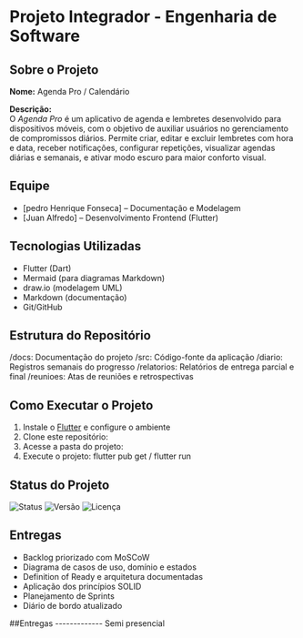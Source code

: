 # Projeto Integrador - Engenharia de Software

## Sobre o Projeto

**Nome:** Agenda Pro / Calendário

**Descrição:**  
O *Agenda Pro* é um aplicativo de agenda e lembretes desenvolvido para dispositivos móveis, com o objetivo de auxiliar usuários no gerenciamento de compromissos diários. Permite criar, editar e excluir lembretes com hora e data, receber notificações, configurar repetições, visualizar agendas diárias e semanais, e ativar modo escuro para maior conforto visual.

## Equipe

- [pedro Henrique Fonseca] – Documentação e Modelagem
- [Juan Alfredo] – Desenvolvimento Frontend (Flutter)

## Tecnologias Utilizadas

- Flutter (Dart)
- Mermaid (para diagramas Markdown)
- draw.io (modelagem UML)
- Markdown (documentação)
- Git/GitHub

## Estrutura do Repositório

/docs: Documentação do projeto
/src: Código-fonte da aplicação
/diario: Registros semanais do progresso
/relatorios: Relatórios de entrega parcial e final
/reunioes: Atas de reuniões e retrospectivas

## Como Executar o Projeto

1. Instale o [Flutter](https://flutter.dev) e configure o ambiente
2. Clone este repositório:
3. Acesse a pasta do projeto:
4. Execute o projeto:  flutter pub get / flutter run
   
## Status do Projeto

![Status](https://img.shields.io/badge/status-em%20desenvolvimento-yellow)
![Versão](https://img.shields.io/badge/versao-1.0--MVP-blue)
![Licença](https://img.shields.io/badge/licenca-MIT-green)

## Entregas

- Backlog priorizado com MoSCoW
- Diagrama de casos de uso, domínio e estados
- Definition of Ready e arquitetura documentadas
- Aplicação dos princípios SOLID
- Planejamento de Sprints
- Diário de bordo atualizado

##Entregas
------------- Semi presencial
